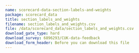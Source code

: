 ```yaml
---
name: scorecard-data-section-labels-and-weights
package: scorecard_data
title: section_labels_and_weights
filename: section_labels_and_weights.csv
file: /data/scorecard_data/section_labels_and_weights.csv
download_gate_type: hard
download_survey: 6896293/CUK-data-feedback
download_form_header: Before you can download this file
---
```

